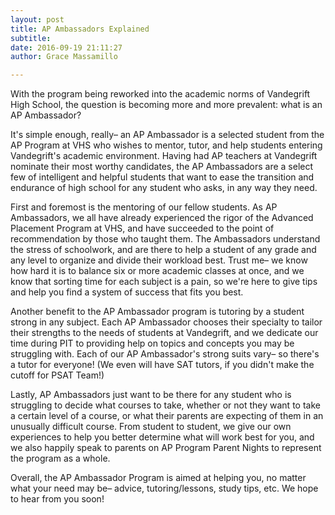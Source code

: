 ```yaml
---
layout: post
title: AP Ambassadors Explained
subtitle: 
date: 2016-09-19 21:11:27
author: Grace Massamillo

---
```

With the program being reworked into the academic norms of Vandegrift High School, the question is becoming more and more prevalent: what is an AP Ambassador?

It's simple enough, really– an AP Ambassador is a selected student from the AP Program at VHS who wishes to mentor, tutor, and help students entering Vandegrift's academic environment.  Having had  AP teachers at Vandegrift nominate their most worthy candidates, the AP Ambassadors are a select few of intelligent and helpful students that want to ease the transition and endurance of high school for any student who asks, in any way they need.


First and foremost is the mentoring of our fellow students.  As AP Ambassadors, we all have already experienced the rigor of the Advanced Placement Program at VHS, and have succeeded to the point of recommendation by those who taught them.  The Ambassadors understand the stress of schoolwork, and are there to help a student of any grade and any level to organize and divide their workload best.  Trust me– we know how hard it is to balance six or more academic classes at once, and we know that sorting time for each subject is a pain, so we're here to give tips and help you find a system of success that fits you best.


Another benefit to the AP Ambassador program is tutoring by a student strong in any subject.  Each AP Ambassador chooses their specialty to tailor their strengths to the needs of students at Vandegrift, and we dedicate our time during PIT to providing help on topics and concepts you may be struggling with.  Each of our AP Ambassador's strong suits vary– so there's a tutor for everyone! (We even will have SAT tutors, if you didn't make the cutoff for PSAT Team!)


Lastly, AP Ambassadors just want to be there for any student who is struggling to decide what courses to take, whether or not they want to take a certain level of a course, or what their parents are expecting of them in an unusually difficult course.  From student to student, we give our own experiences to help you better determine what will work best for you, and we also happily speak to parents on AP Program Parent Nights to represent the program as a whole. 


Overall, the AP Ambassador Program is aimed at helping you, no matter what your need may be– advice, tutoring/lessons, study tips, etc.  We hope to hear from you soon!
